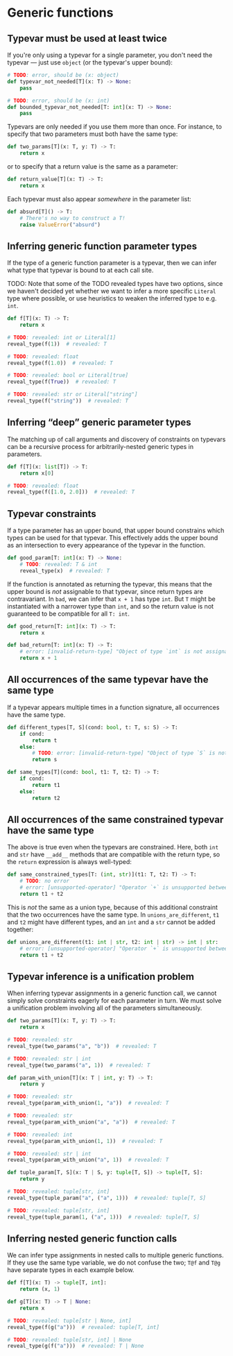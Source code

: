 # Generic functions

## Typevar must be used at least twice

If you're only using a typevar for a single parameter, you don't need the typevar — just use
`object` (or the typevar's upper bound):

```py
# TODO: error, should be (x: object)
def typevar_not_needed[T](x: T) -> None:
    pass

# TODO: error, should be (x: int)
def bounded_typevar_not_needed[T: int](x: T) -> None:
    pass
```

Typevars are only needed if you use them more than once. For instance, to specify that two
parameters must both have the same type:

```py
def two_params[T](x: T, y: T) -> T:
    return x
```

or to specify that a return value is the same as a parameter:

```py
def return_value[T](x: T) -> T:
    return x
```

Each typevar must also appear _somewhere_ in the parameter list:

```py
def absurd[T]() -> T:
    # There's no way to construct a T!
    raise ValueError("absurd")
```

## Inferring generic function parameter types

If the type of a generic function parameter is a typevar, then we can infer what type that typevar
is bound to at each call site.

TODO: Note that some of the TODO revealed types have two options, since we haven't decided yet
whether we want to infer a more specific `Literal` type where possible, or use heuristics to weaken
the inferred type to e.g. `int`.

```py
def f[T](x: T) -> T:
    return x

# TODO: revealed: int or Literal[1]
reveal_type(f(1))  # revealed: T

# TODO: revealed: float
reveal_type(f(1.0))  # revealed: T

# TODO: revealed: bool or Literal[true]
reveal_type(f(True))  # revealed: T

# TODO: revealed: str or Literal["string"]
reveal_type(f("string"))  # revealed: T
```

## Inferring “deep” generic parameter types

The matching up of call arguments and discovery of constraints on typevars can be a recursive
process for arbitrarily-nested generic types in parameters.

```py
def f[T](x: list[T]) -> T:
    return x[0]

# TODO: revealed: float
reveal_type(f([1.0, 2.0]))  # revealed: T
```

## Typevar constraints

If a type parameter has an upper bound, that upper bound constrains which types can be used for that
typevar. This effectively adds the upper bound as an intersection to every appearance of the typevar
in the function.

```py
def good_param[T: int](x: T) -> None:
    # TODO: revealed: T & int
    reveal_type(x)  # revealed: T
```

If the function is annotated as returning the typevar, this means that the upper bound is _not_
assignable to that typevar, since return types are contravariant. In `bad`, we can infer that
`x + 1` has type `int`. But `T` might be instantiated with a narrower type than `int`, and so the
return value is not guaranteed to be compatible for all `T: int`.

```py
def good_return[T: int](x: T) -> T:
    return x

def bad_return[T: int](x: T) -> T:
    # error: [invalid-return-type] "Object of type `int` is not assignable to return type `T`"
    return x + 1
```

## All occurrences of the same typevar have the same type

If a typevar appears multiple times in a function signature, all occurrences have the same type.

```py
def different_types[T, S](cond: bool, t: T, s: S) -> T:
    if cond:
        return t
    else:
        # TODO: error: [invalid-return-type] "Object of type `S` is not assignable to return type `T`"
        return s

def same_types[T](cond: bool, t1: T, t2: T) -> T:
    if cond:
        return t1
    else:
        return t2
```

## All occurrences of the same constrained typevar have the same type

The above is true even when the typevars are constrained. Here, both `int` and `str` have `__add__`
methods that are compatible with the return type, so the `return` expression is always well-typed:

```py
def same_constrained_types[T: (int, str)](t1: T, t2: T) -> T:
    # TODO: no error
    # error: [unsupported-operator] "Operator `+` is unsupported between objects of type `T` and `T`"
    return t1 + t2
```

This is _not_ the same as a union type, because of this additional constraint that the two
occurrences have the same type. In `unions_are_different`, `t1` and `t2` might have different types,
and an `int` and a `str` cannot be added together:

```py
def unions_are_different(t1: int | str, t2: int | str) -> int | str:
    # error: [unsupported-operator] "Operator `+` is unsupported between objects of type `int | str` and `int | str`"
    return t1 + t2
```

## Typevar inference is a unification problem

When inferring typevar assignments in a generic function call, we cannot simply solve constraints
eagerly for each parameter in turn. We must solve a unification problem involving all of the
parameters simultaneously.

```py
def two_params[T](x: T, y: T) -> T:
    return x

# TODO: revealed: str
reveal_type(two_params("a", "b"))  # revealed: T

# TODO: revealed: str | int
reveal_type(two_params("a", 1))  # revealed: T
```

```py
def param_with_union[T](x: T | int, y: T) -> T:
    return y

# TODO: revealed: str
reveal_type(param_with_union(1, "a"))  # revealed: T

# TODO: revealed: str
reveal_type(param_with_union("a", "a"))  # revealed: T

# TODO: revealed: int
reveal_type(param_with_union(1, 1))  # revealed: T

# TODO: revealed: str | int
reveal_type(param_with_union("a", 1))  # revealed: T
```

```py
def tuple_param[T, S](x: T | S, y: tuple[T, S]) -> tuple[T, S]:
    return y

# TODO: revealed: tuple[str, int]
reveal_type(tuple_param("a", ("a", 1)))  # revealed: tuple[T, S]

# TODO: revealed: tuple[str, int]
reveal_type(tuple_param(1, ("a", 1)))  # revealed: tuple[T, S]
```

## Inferring nested generic function calls

We can infer type assignments in nested calls to multiple generic functions. If they use the same
type variable, we do not confuse the two; `T@f` and `T@g` have separate types in each example below.

```py
def f[T](x: T) -> tuple[T, int]:
    return (x, 1)

def g[T](x: T) -> T | None:
    return x

# TODO: revealed: tuple[str | None, int]
reveal_type(f(g("a")))  # revealed: tuple[T, int]

# TODO: revealed: tuple[str, int] | None
reveal_type(g(f("a")))  # revealed: T | None
```
